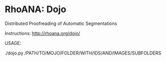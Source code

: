 RhoANA: Dojo
============

Distributed Proofreading of Automatic Segmentations

Instructions: http://rhoana.org/dojo/


USAGE:

./dojo.py /PATH/TO/MOJO/FOLDER/WITH/IDS/AND/IMAGES/SUBFOLDERS

